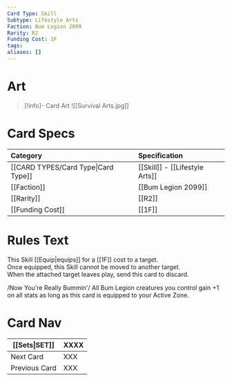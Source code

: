```yaml
---
Card Type: Skill
Subtype: Lifestyle Arts
Faction: Bum Legion 2099
Rarity: R2
Funding Cost: 1F
tags: 
aliases: []
---
```

# Art

> [!info]- Card Art
> ![[Survival Arts.jpg]]

# Card Specs

| Category | Specification| 
| :--- | :--- |
| [[CARD TYPES/Card Type\|Card Type]] | [[Skill]] - [[Lifestyle Arts]] |  
| [[Faction]] | [[Bum Legion 2099]] |  
| [[Rarity]] | [[R2]] |  
| [[Funding Cost]] | [[1F]] |  

# Rules Text  

This Skill [[Equip|equips]] for a [[1F]] cost to a target.  
Once equipped, this Skill cannot be moved to another target.  
When the attached target leaves play, send this card to discard.  

/Now You're Really Bummin'/ 
All Bum Legion creatures you control gain +1 on all stats as long as this card is equipped to your Active Zone.

# Card Nav

| [[Sets\|SET]]           | XXXX |
| ------------- | ------------------------------ |
| Next Card     | XXX |
| Previous Card | XXX |



